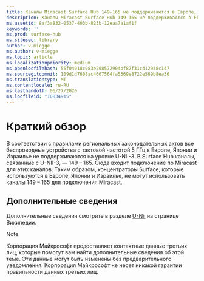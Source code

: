 ```yaml
---
title: Каналы Miracast Surface Hub 149–165 не поддерживаются в Европе, Японии и Израиле
description: Каналы Miracast Surface Hub 149–165 не поддерживаются в Европе, Японии и Израиле
ms.assetid: 8af3a832-0537-403b-823b-12eaa7a1af1f
keywords: ''
ms.prod: surface-hub
ms.sitesec: library
author: v-miegge
ms.author: v-miegge
ms.topic: article
ms.localizationpriority: medium
ms.openlocfilehash: 55f04918c983e208572904bf87f31c412938c147
ms.sourcegitcommit: 109d1d7608ac4667564fa5369e8722e569b8ea36
ms.translationtype: MT
ms.contentlocale: ru-RU
ms.lasthandoff: 06/27/2020
ms.locfileid: "10834915"
---
```

# Краткий обзор

В соответствии с правилами региональных законодательных актов все беспроводные устройства с тактовой частотой 5 ГГц в Европе, Японии и Израилье не поддерживаются на уровне U-NII-3. В Surface Hub каналы, связанные с U-NII-3, — 149 – 165. Сюда входит подключение по Miracast для этих каналов. Таким образом, концентраторы Surface, которые используются в Европе, Японии и Израилье, не могут использовать каналы 149 – 165 для подключения Miracast.

##  <a name="learn-more"></a>Дополнительные сведения

Дополнительные сведения смотрите в разделе [U-Nii](https://en.wikipedia.org/wiki/U-NII) на странице Википедии.

> [!NOTE]
> Корпорация Майкрософт предоставляет контактные данные третьих лиц, которые помогут вам найти дополнительные сведения об этой теме. Эти данные могут быть изменены без предварительного уведомления. Корпорация Майкрософт не несет никакой гарантии правильности данных третьих лиц. 
